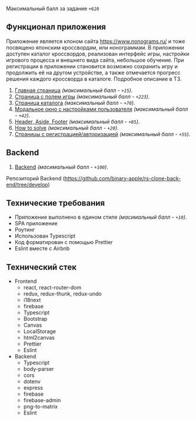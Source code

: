 Максимальный балл за задание `+620`

## Функционал приложения

Приложение является клоном сайта https://www.nonograms.ru/ и тоже посвящено японским кроссвордам, или нонограммам. В приложении доступен каталог кроссвордов, реализован интерфейс игры, настройки игрового процесса и внешнего вида сайта, небольшое обучение. При регистрации в приложении становится возможно сохранить игру и продолжить её на другом устройстве, а также отмечается прогресс решения каждого кроссворда в каталоге. Подробное описание в ТЗ.

1.  [Главная страница](modules/main-page.md) _(максимальный балл - `+15`)_.
2.  [Страница с полем игры](modules/playground.md) _(максимальный балл - `+223`)_.
3.  [Страница каталога](modules/catalogue.md) _(максимальный балл - `+70`)_.
4.  [Модальное окно с настройками пользователя](modules/settings.md) _(максимальный балл - `+42`)_.
5.  [Header, Aside, Footer](modules/header.md) _(максимальный балл - `+85`)_.
6.  [How to solve](modules/how-to-solve.md) _(максимальный балл - `+20`)_.
7.  [Страницы с регистрацией/авторизацией](modules/register.md) _(максимальный балл - `+55`)_.

## Backend

1.  [Backend](modules/backend.md) _(масимальный балл - `+100`)_.

Репозиторий Backend (https://github.com/binary-apple/rs-clone-back-end/tree/develop)

## Технические требования

-   Приложение выполнено в едином стиле _(масимальный балл - `+10`)_.
-   SPA приложение
-   Роутинг
-   Использован Typescript
-   Код форматирован с помощью Prettier
-   Eslint вместе с Airbnb

## Технический стек

-   Frontend
    -   react, react-router-dom
    -   redux, redux-thunk, redux-undo
    -   i18next
    -   firebase
    -   Typescript
    -   Bootstrap
    -   Canvas
    -   LocalStorage
    -   html2canvas
    -   Prettier
    -   Eslint
-   Backend
    -   Typescript
    -   body-parser
    -   cors
    -   dotenv
    -   express
    -   firebase
    -   firebase-admin
    -   png-to-matrix
    -   Eslint
